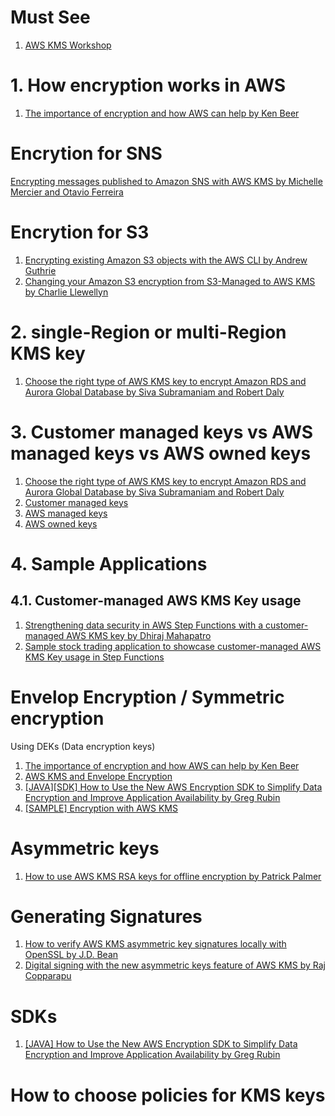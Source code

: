 
# Must See

1. [AWS KMS Workshop](https://github.com/aws-samples/aws-kms-workshop/tree/master)

# 1. How encryption works in AWS

1. [The importance of encryption and how AWS can help by Ken Beer](https://aws.amazon.com/blogs/security/importance-of-encryption-and-how-aws-can-help/)

# Encrytion for SNS

[Encrypting messages published to Amazon SNS with AWS KMS by Michelle Mercier and Otavio Ferreira](https://aws.amazon.com/blogs/compute/encrypting-messages-published-to-amazon-sns-with-aws-kms/)

# Encrytion for S3

1. [Encrypting existing Amazon S3 objects with the AWS CLI by Andrew Guthrie](https://aws.amazon.com/blogs/storage/encrypting-existing-amazon-s3-objects-with-the-aws-cli/)
1. [Changing your Amazon S3 encryption from S3-Managed to AWS KMS by Charlie Llewellyn](https://aws.amazon.com/blogs/storage/changing-your-amazon-s3-encryption-from-s3-managed-encryption-sse-s3-to-aws-key-management-service-sse-kms/)

# 2. single-Region or multi-Region KMS key

1. [Choose the right type of AWS KMS key to encrypt Amazon RDS and Aurora Global Database by Siva Subramaniam and Robert Daly](https://aws.amazon.com/blogs/database/choose-the-right-type-of-aws-kms-key-to-encrypt-amazon-rds-and-aurora-global-database/)

# 3. Customer managed keys vs AWS managed keys vs AWS owned keys

1. [Choose the right type of AWS KMS key to encrypt Amazon RDS and Aurora Global Database by Siva Subramaniam and Robert Daly](https://aws.amazon.com/blogs/database/choose-the-right-type-of-aws-kms-key-to-encrypt-amazon-rds-and-aurora-global-database/)
2. [Customer managed keys](https://docs.aws.amazon.com/kms/latest/developerguide/concepts.html#customer-cmk)
3. [AWS managed keys](https://docs.aws.amazon.com/kms/latest/developerguide/concepts.html#aws-managed-cmk)
4. [AWS owned keys](https://docs.aws.amazon.com/kms/latest/developerguide/concepts.html#aws-owned-cmk)

# 4. Sample Applications

## 4.1. Customer-managed AWS KMS Key usage

1. [Strengthening data security in AWS Step Functions with a customer-managed AWS KMS key by Dhiraj Mahapatro](https://aws.amazon.com/blogs/compute/strengthening-data-security-in-aws-step-functions-with-a-customer-managed-aws-kms-key/)
2. [Sample stock trading application to showcase customer-managed AWS KMS Key usage in Step Functions](https://github.com/aws-samples/aws-stepfunctions-examples/tree/main/sam/app-sfn-kms-integration)

# Envelop Encryption / Symmetric encryption

Using DEKs (Data encryption keys)

1. [The importance of encryption and how AWS can help by Ken Beer](https://aws.amazon.com/blogs/security/importance-of-encryption-and-how-aws-can-help/)
1. [AWS KMS and Envelope Encryption](https://lobster1234.github.io/2017/09/29/aws-kms-envelope-encryption/)
1. [[JAVA][SDK] How to Use the New AWS Encryption SDK to Simplify Data Encryption and Improve Application Availability by Greg Rubin](https://aws.amazon.com/blogs/security/how-to-use-the-new-aws-encryption-sdk-to-simplify-data-encryption-and-improve-application-availability/)
1. [[SAMPLE] Encryption with AWS KMS](https://github.com/aws-samples/aws-kms-workshop/blob/master/Section-2-Encryption-with-AWS-KMS.md)

# Asymmetric keys

1. [How to use AWS KMS RSA keys for offline encryption by Patrick Palmer ](https://aws.amazon.com/blogs/security/how-to-use-aws-kms-rsa-keys-for-offline-encryption/)

# Generating Signatures

1. [How to verify AWS KMS asymmetric key signatures locally with OpenSSL by J.D. Bean ](https://aws.amazon.com/blogs/security/how-to-verify-aws-kms-asymmetric-key-signatures-locally-with-openssl/)
2. [Digital signing with the new asymmetric keys feature of AWS KMS by Raj Copparapu](https://aws.amazon.com/blogs/security/digital-signing-asymmetric-keys-aws-kms/)

# SDKs

1. [[JAVA] How to Use the New AWS Encryption SDK to Simplify Data Encryption and Improve Application Availability by Greg Rubin](https://aws.amazon.com/blogs/security/how-to-use-the-new-aws-encryption-sdk-to-simplify-data-encryption-and-improve-application-availability/)

# How to choose policies for KMS keys

